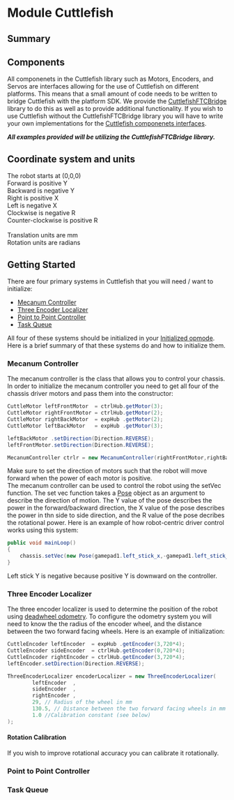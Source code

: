 # Module Cuttlefish


## Summary

## Components
All componenets in the Cuttlefish library such as Motors, Encoders, and Servos are interfaces allowing for the use of Cuttlefish on different platforms. This means that a small amount of code needs to be written to bridge Cuttlefish with the platform SDK. We provide the <a href="/CuttlefishFTCBridge/index.html">CuttlefishFTCBridge</a> library to do this as well as to provide additional functionality. If you wish to use Cuttlefish without the CuttlefishFTCBridge library you will have to write your own implementations for the <a href="/cuttlefish/com.roboctopi.cuttlefish.components/index.html">Cuttlefish componenets interfaces</a>.

***All examples provided will be utilizing the CuttlefishFTCBridge library.***

## Coordinate system and units
The robot starts at (0,0,0) <br>
Forward is positive Y <br>
Backward is negative Y <br>
Right is positive X <br>
Left is negative X <br>
Clockwise is negative R <br> 
Counter-clockwise is positive R <br> <br>
Translation units are mm <br>
Rotation units are radians 

## Getting Started
There are four primary systems in Cuttlefish that you will need / want to initialize:
- <a href="/cuttlefish/com.roboctopi.cuttlefish.controller/-mecanum-controller/index.html">Mecanum Controller</a>
- <a href="/cuttlefish/com.roboctopi.cuttlefish.localizer/-three-encoder-localizer/index.html">Three Encoder Localizer</a>
- <a href="/cuttlefish/com.roboctopi.cuttlefish.controller/-p-t-p-controller/index.html">Point to Point Controller</a>
- <a href="/cuttlefish/com.roboctopi.cuttlefish.queue/-task-queue/index.html">Task Queue</a>

All four of these systems should be initialized in your <a href = "/CuttlefishFTCBridge/index.html#initialized-opmode">Initialized opmode</a>. Here is a brief summary of that these systems do and how to initialize them.

### Mecanum Controller
The mecanum controller is the class that allows you to control your chassis. 
In order to initialize the mecanum controller you need to get all four of the chassis driver motors and pass them into the constructor: 
```java
CuttleMotor leftFrontMotor  = ctrlHub.getMotor(3);
CuttleMotor rightFrontMotor = ctrlHub.getMotor(2);
CuttleMotor rightBackMotor  = expHub .getMotor(2);
CuttleMotor leftBackMotor   = expHub .getMotor(3);

leftBackMotor .setDirection(Direction.REVERSE);
leftFrontMotor.setDirection(Direction.REVERSE);

MecanumController ctrlr = new MecanumController(rightFrontMotor,rightBackMotor,leftFrontMotor,leftBackMotor);
```
Make sure to set the direction of motors such that the robot will move forward when the power of each motor is positive. <br>
The mecanum controller can be used to control the robot using the setVec function. The set vec function takes a <a href="/cuttlefish/com.roboctopi.cuttlefish.utils/-pose/index.html">Pose</a> object as an argument to describe the direction of motion. The Y value of the pose describes the power in the forward/backward direction, the X value of the pose describes the power in thn side to side direction, and the R value of the pose decribes the rotational power. Here is an example of how robot-centric driver control works using this system:
```java
public void mainLoop()
{
    chassis.setVec(new Pose(gamepad1.left_stick_x,-gamepad1.left_stick_y,gamepad1.right_stick_x));
}
```
Left stick Y is negative because positive Y is downward on the controller.

### Three Encoder Localizer
The three encoder localizer is used to determine the position of the robot using <a href="https://gm0.org/en/latest/docs/common-mechanisms/dead-wheels.html">deadwheel odometry</a>. To configure the odometry system you will need to know the the radius of the encoder wheel, and the distance between the two forward facing wheels. Here is an example of initialization:
```java
CuttleEncoder leftEncoder  = expHub .getEncoder(3,720*4);
CuttleEncoder sideEncoder  = ctrlHub.getEncoder(0,720*4);
CuttleEncoder rightEncoder = ctrlHub.getEncoder(3,720*4);
leftEncoder.setDirection(Direction.REVERSE);

ThreeEncoderLocalizer encoderLocalizer = new ThreeEncoderLocalizer(
        leftEncoder  ,
        sideEncoder  ,
        rightEncoder ,
        29, // Radius of the wheel in mm
        130.5, // Distance between the two forward facing wheels in mm
        1.0 //Calibration constant (see below)
);
```

#### Rotation Calibration
If you wish to improve rotational accuracy you can calibrate it rotationally. 

### Point to Point Controller

### Task Queue